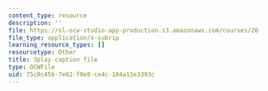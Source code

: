 ```yaml
---
content_type: resource
description: ''
file: https://ol-ocw-studio-app-production.s3.amazonaws.com/courses/20-219-becoming-the-next-bill-nye-writing-and-hosting-the-educational-show-january-iap-2015/75c0c45b7e02f0e8ce4c184a11e3393c_RAYbryTHOMA.srt
file_type: application/x-subrip
learning_resource_types: []
resourcetype: Other
title: 3play caption file
type: OCWFile
uid: 75c0c45b-7e02-f0e8-ce4c-184a11e3393c
---
```


